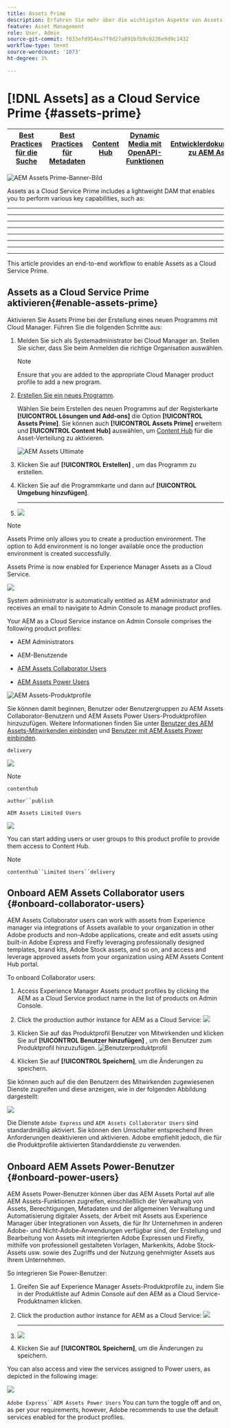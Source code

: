 ```yaml
---
title: Assets Prime
description: Erfahren Sie mehr über die wichtigsten Aspekte von Assets Prime, wie z. B. die wichtigsten Vorteile, die Benutzertypen und ihre Berechtigungen.
feature: Asset Management
role: User, Admin
source-git-commit: f033efd954ea7f9d27a891bfb9c0226e9d9c1432
workflow-type: tm+mt
source-wordcount: '1073'
ht-degree: 3%

---
```


# [!DNL Assets] as a Cloud Service Prime  {#assets-prime}

| [Best Practices für die Suche](/help/assets/search-best-practices.md) | [Best Practices für Metadaten](/help/assets/metadata-best-practices.md) | [Content Hub](/help/assets/product-overview.md) | [Dynamic Media mit OpenAPI-Funktionen](/help/assets/dynamic-media-open-apis-overview.md) | [Entwicklerdokumentation zu AEM Assets](https://developer.adobe.com/experience-cloud/experience-manager-apis/) |
| ------------- | --------------------------- |---------|----|-----|

![AEM Assets Prime-Banner-Bild](/help/assets/assets/aem-assets-prime-package-banner.png)

Assets as a Cloud Service Prime includes a lightweight DAM that enables you to perform various key capabilities, such as:

* ****

* ****

* ****

* ****

* ****

* ****

* ****

* ****

[](/help/assets/assets-ultimate-overview.md)

This article provides an end-to-end workflow to enable Assets as a Cloud Service Prime.

## Assets as a Cloud Service Prime aktivieren{#enable-assets-prime}

Aktivieren Sie Assets Prime bei der Erstellung eines neuen Programms mit Cloud Manager. Führen Sie die folgenden Schritte aus:

1. Melden Sie sich als Systemadministrator bei Cloud Manager an. Stellen Sie sicher, dass Sie beim Anmelden die richtige Organisation auswählen.

   >[!NOTE]
   >
   >Ensure that you are added to the appropriate Cloud Manager product profile to add a new program. [](/help/onboarding/cloud-manager-introduction.md#role-based-permissions)

1. [Erstellen Sie ein neues Programm](/help/journey-onboarding/create-program.md).

   Wählen Sie beim Erstellen des neuen Programms auf der Registerkarte **[!UICONTROL Lösungen und Add-ons]** die Option **[!UICONTROL Assets Prime]**. Sie können auch **[!UICONTROL Assets Prime]** erweitern und **[!UICONTROL Content Hub]** auswählen, um [Content Hub](/help/assets/product-overview.md) für die Asset-Verteilung zu aktivieren.

   ![AEM Assets Ultimate](assets/aem-assets-prime.png)


1. Klicken Sie auf **[!UICONTROL Erstellen]** , um das Programm zu erstellen.

1. Klicken Sie auf die Programmkarte und dann auf **[!UICONTROL Umgebung hinzufügen]**.

1. ****

   ![](assets/aem-assets-prime-add-environment.png)

>[!NOTE]
>
>Assets Prime only allows you to create a production environment. The option to Add environment is no longer available once the production environment is created successfully.

Assets Prime is now enabled for Experience Manager Assets as a Cloud Service.

![](assets/aem-assets-prime-setup-complete.png)

System administrator is automatically entitled as AEM administrator and receives an email to navigate to Admin Console to manage product profiles.


Your AEM as a Cloud Service instance on Admin Console comprises the following product profiles:

* AEM Administrators

* AEM-Benutzende

* [AEM Assets Collaborator Users](#onboard-collaborator-users)

* [AEM Assets Power Users](#onboard-power-users)


![AEM Assets-Produktprofile](assets/aem-assets-product-profiles.png)

Sie können damit beginnen, Benutzer oder Benutzergruppen zu AEM Assets Collaborator-Benutzern und AEM Assets Power Users-Produktprofilen hinzuzufügen. Weitere Informationen finden Sie unter [Benutzer des AEM Assets-Mitwirkenden einbinden](#onboard-collaborator-users) und [Benutzer mit AEM Assets Power einbinden](#onboard-power-users).

`delivery`

![](assets/new-instance-content-hub.png)

>[!NOTE]
>
>`contenthub`

`author``publish`

`AEM Assets Limited Users`

![](assets/content-hub-product-profile.png)

You can start adding users or user groups to this product profile to provide them access to Content Hub.

>[!NOTE]
>
>`contenthub``Limited Users``delivery`

## Onboard AEM Assets Collaborator users {#onboard-collaborator-users}

AEM Assets Collaborator users can work with assets from Experience manager via integrations of Assets available to your organization in other Adobe products and non-Adobe applications, create and edit assets using built-in Adobe Express and Firefly leveraging professionally designed templates, brand kits, Adobe Stock assets, and so on, and access and leverage approved assets from your organization using AEM Assets Content Hub portal.

To onboard Collaborator users:

1. Access Experience Manager Assets product profiles by clicking the AEM as a Cloud Service product name in the list of products on Admin Console.

1. Click the production author instance for AEM as a Cloud Service:
   ![](assets/aem-cloud-service-instances.png)

1. Klicken Sie auf das Produktprofil Benutzer von Mitwirkenden und klicken Sie auf **[!UICONTROL Benutzer hinzufügen]** , um den Benutzer zum Produktprofil hinzuzufügen.
   ![Benutzerproduktprofil](assets/aem-assets-collaborator-user-permissions.png)

1. Klicken Sie auf **[!UICONTROL Speichern]**, um die Änderungen zu speichern.

Sie können auch auf die den Benutzern des Mitwirkenden zugewiesenen Dienste zugreifen und diese anzeigen, wie in der folgenden Abbildung dargestellt:

![](assets/aem-assets-collaborator-users.png)

Die Dienste `Adobe Express` und `AEM Assets Collaborator Users` sind standardmäßig aktiviert. Sie können den Umschalter entsprechend Ihren Anforderungen deaktivieren und aktivieren. Adobe empfiehlt jedoch, die für die Produktprofile aktivierten Standarddienste zu verwenden.

## Onboard AEM Assets Power-Benutzer {#onboard-power-users}

AEM Assets Power-Benutzer können über das AEM Assets Portal auf alle AEM Assets-Funktionen zugreifen, einschließlich der Verwaltung von Assets, Berechtigungen, Metadaten und der allgemeinen Verwaltung und Automatisierung digitaler Assets, der Arbeit mit Assets aus Experience Manager über Integrationen von Assets, die für Ihr Unternehmen in anderen Adobe- und Nicht-Adobe-Anwendungen verfügbar sind, der Erstellung und Bearbeitung von Assets mit integrierten Adobe Expressen und Firefly, mithilfe von professionell gestalteten Vorlagen, Markenkits, Adobe Stock-Assets usw. sowie des Zugriffs und der Nutzung genehmigter Assets aus Ihrem Unternehmen.

So integrieren Sie Power-Benutzer:

1. Greifen Sie auf Experience Manager Assets-Produktprofile zu, indem Sie in der Produktliste auf Admin Console auf den AEM as a Cloud Service-Produktnamen klicken.

1. Click the production author instance for AEM as a Cloud Service:
   ![](assets/aem-cloud-service-instances.png)

1. ****
   ![](assets/aem-assets-power-user-permissions.png)

1. Klicken Sie auf **[!UICONTROL Speichern]**, um die Änderungen zu speichern.

You can also access and view the services assigned to Power users, as depicted in the following image:

![](assets/aem-assets-power-users.png)

`Adobe Express``AEM Assets Power Users` You can turn the toggle off and on, as per your requirements, however, Adobe recommends to use the default services enabled for the product profiles.

